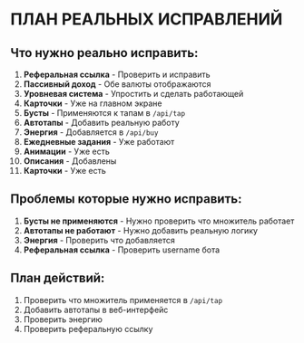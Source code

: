 # ПЛАН РЕАЛЬНЫХ ИСПРАВЛЕНИЙ

## Что нужно реально исправить:

1. **Реферальная ссылка** - Проверить и исправить
2. **Пассивный доход** - Обе валюты отображаются
3. **Уровневая система** - Упростить и сделать работающей
4. **Карточки** - Уже на главном экране
5. **Бусты** - Применяются к тапам в `/api/tap`
6. **Автотапы** - Добавить реальную работу
7. **Энергия** - Добавляется в `/api/buy`
8. **Ежедневные задания** - Уже работают
9. **Анимации** - Уже есть
10. **Описания** - Добавлены
11. **Карточки** - Уже есть

## Проблемы которые нужно исправить:

1. **Бусты не применяются** - Нужно проверить что множитель работает
2. **Автотапы не работают** - Нужно добавить реальную логику
3. **Энергия** - Проверить что добавляется
4. **Реферальная ссылка** - Проверить username бота

## План действий:

1. Проверить что множитель применяется в `/api/tap`
2. Добавить автотапы в веб-интерфейс
3. Проверить энергию
4. Проверить реферальную ссылку



